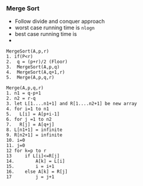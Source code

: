 ### Merge Sort

- Follow divide and conquer approach
- worst case running time is ``` nlogn ```
- best case running time is 
- 
```
MergeSort(A,p,r)
1. if(P<r)
2.  q = (p+r)/2 (Floor)
3.  MergeSort(A,p,q)
4.  MergeSort(A,q+1,r)
5.  Merge(A,p,q,r)
```

```
Merge(A,p,q,r)
1. n1 = q-p+1
2. n2 = r-q
3. let L[1....n1+1] and R[1....n2+1] be new array
4. for i=1 to n1
5.   L[i] = A[p+i-1]
6. for j =1 to n2
7.   R[j] = A[q+j]
8. L[n1+1] = infinite
9. R[n2+1] = infinite
10. i=0
11. j=0
12 for k=p to r
13     if L[i]<=R[j]
14.        A[k] = L[i]
15.        i = i+1
16.    else A[k] = R[j]
17         j = j+1
```
